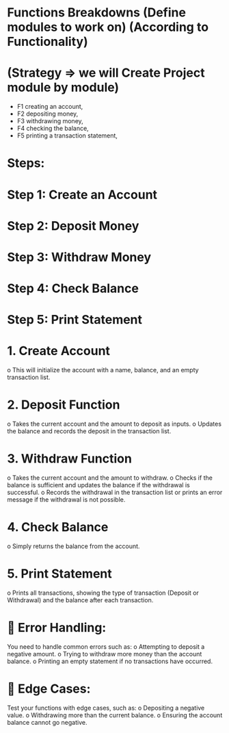 # Functions Breakdowns (Define modules to work on) (According to Functionality)
# (Strategy => we will Create Project module by module)

- F1 creating an account,
- F2 depositing money,
- F3 withdrawing money,
- F4 checking the balance, 
- F5 printing a transaction statement, 

<!-- The system will be implemented using functions and basic data structures like lists and dictionaries -->
<!-- You will use a dictionary to store account details, including the balance and a list to track
transactions. Each action (deposit, withdrawal) will be represented as a separate function.  -->



# Steps:

# Step 1: Create an Account 

<!-- When a user opens an account, we will store their details in a dictionary. The dictionary will
contain: 
    The account holder’s name. 
    The balance (default is 0). 
    A list of transactions (which starts as empty).

Data structure: 
    account = { 
        "name": "John Doe",
        "balance": 0.0,
        "transactions": [] 
 -->


# Step 2: Deposit Money 

<!-- The deposit function will add money to the user’s account balance. Each deposit will be
recorded as a transaction (deposit) in the transaction document via file read write to store
transactions permanently. 
    Function requirements: 
        The deposit amount must be positive. 
        Add the deposit amount to the current balance. 
        Record the deposit in the transaction in file 
 -->


# Step 3: Withdraw Money 

<!-- The withdraw function allows the user to withdraw money from the account. 
    Function requirements: 
        The withdrawal amount must be positive. 
        The user must have enough balance to withdraw the money. 
        If the withdrawal is successful, subtract the withdrawal amount from the balance and record the transaction. 
        If the balance is insufficient, print an error message. 
 -->

# Step 4: Check Balance 

<!-- The check_balance function simply returns the current balance from the dictionary. 
 -->

# Step 5: Print Statement 

<!-- The print_statement function will display all transactions made on the account (deposits and
withdrawals) and the balance after each transaction. -->

<!-- ==================================== Functional Breakdown ============================================ -->

# 1. Create Account
o This will initialize the account with a name, balance, and an empty transaction
list. 


# 2. Deposit Function
o Takes the current account and the amount to deposit as inputs.
o Updates the balance and records the deposit in the transaction list. 

# 3. Withdraw Function
o Takes the current account and the amount to withdraw.
o Checks if the balance is sufficient and updates the balance if the withdrawal is
successful.
o Records the withdrawal in the transaction list or prints an error message if the
withdrawal is not possible. 


# 4. Check Balance
o Simply returns the balance from the account. 


# 5. Print Statement
o Prints all transactions, showing the type of transaction (Deposit or Withdrawal)
and the balance after each transaction. 



<!-- ================================================  Additional Considerations   =================================================== -->

#  Error Handling:
You need to handle common errors such as:
o Attempting to deposit a negative amount.
o Trying to withdraw more money than the account balance.
o Printing an empty statement if no transactions have occurred. 


#  Edge Cases:
Test your functions with edge cases, such as:
o Depositing a negative value.
o Withdrawing more than the current balance.
o Ensuring the account balance cannot go negative. 

